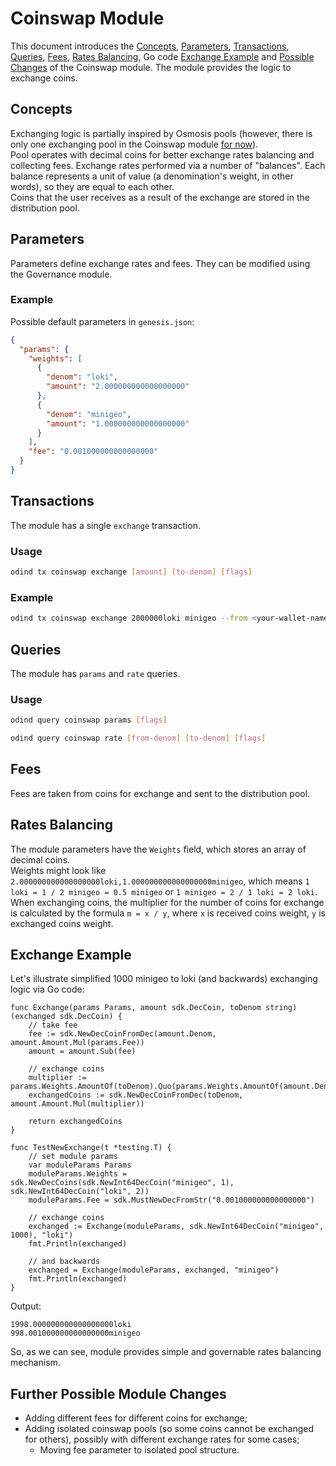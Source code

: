 # Coinswap Module

This document introduces the [Concepts](#concepts), [Parameters](#parameters), [Transactions](#transactions), [Queries](#queries), [Fees](#fees), [Rates Balancing](#rates-balancing), Go code [Exchange Example](#exchange-example) and [Possible Changes](#further-possible-module-changes) of the Coinswap module. The module provides the logic to exchange coins.

## Concepts

Exchanging logic is partially inspired by Osmosis pools (however, there is only one exchanging pool in the Coinswap module [for now](#further-possible-module-changes)).<br>
Pool operates with decimal coins for better exchange rates balancing and collecting fees. Exchange rates performed via a number of "balances". Each balance represents a unit of value (a denomination's weight, in other words), so they are equal to each other.<br>
Coins that the user receives as a result of the exchange are stored in the distribution pool.

## Parameters

Parameters define exchange rates and fees. They can be modified using the Governance module.

### Example

Possible default parameters in `genesis.json`:

```json
{
  "params": {
    "weights": [
      {
        "denom": "loki",
        "amount": "2.000000000000000000"
      },
      {
        "denom": "minigeo",
        "amount": "1.000000000000000000"
      }
    ],
    "fee": "0.001000000000000000"
  }
}
```

## Transactions

The module has a single `exchange` transaction.

### Usage

```bash
odind tx coinswap exchange [amount] [to-denom] [flags]
```

### Example

```bash
odind tx coinswap exchange 2000000loki minigeo --from <your-wallet-name>
```

## Queries

The module has `params` and `rate` queries.

### Usage

```bash
odind query coinswap params [flags]
```

```bash
odind query coinswap rate [from-denom] [to-denom] [flags]
```

## Fees

Fees are taken from coins for exchange and sent to the distribution pool.

## Rates Balancing

The module parameters have the `Weights` field, which stores an array of decimal coins.<br>
Weights might look like `2.000000000000000000loki,1.000000000000000000minigeo`, which means `1 loki = 1 / 2 minigeo = 0.5 minigeo` or `1 minigeo = 2 / 1 loki = 2 loki`.<br>
When exchanging coins, the multiplier for the number of coins for exchange is calculated by the formula `m = x / y`, where `x` is received coins weight, `y` is exchanged coins weight.

## Exchange Example

Let's illustrate simplified 1000 minigeo to loki (and backwards) exchanging logic via Go code:

```
func Exchange(params Params, amount sdk.DecCoin, toDenom string) (exchanged sdk.DecCoin) {
	// take fee
	fee := sdk.NewDecCoinFromDec(amount.Denom, amount.Amount.Mul(params.Fee))
	amount = amount.Sub(fee)

	// exchange coins
	multiplier := params.Weights.AmountOf(toDenom).Quo(params.Weights.AmountOf(amount.Denom))
	exchangedCoins := sdk.NewDecCoinFromDec(toDenom, amount.Amount.Mul(multiplier))

	return exchangedCoins
}

func TestNewExchange(t *testing.T) {
	// set module params
	var moduleParams Params
	moduleParams.Weights = sdk.NewDecCoins(sdk.NewInt64DecCoin("minigeo", 1), sdk.NewInt64DecCoin("loki", 2))
	moduleParams.Fee = sdk.MustNewDecFromStr("0.001000000000000000")

	// exchange coins
	exchanged := Exchange(moduleParams, sdk.NewInt64DecCoin("minigeo", 1000), "loki")
	fmt.Println(exchanged)

	// and backwards
	exchanged = Exchange(moduleParams, exchanged, "minigeo")
	fmt.Println(exchanged)
}
```

Output:

```
1998.000000000000000000loki
998.001000000000000000minigeo
```

So, as we can see, module provides simple and governable rates balancing mechanism.

## Further Possible Module Changes

* Adding different fees for different coins for exchange;
* Adding isolated coinswap pools (so some coins cannot be exchanged for others), possibly with different exchange rates for some cases;
  * Moving fee parameter to isolated pool structure.